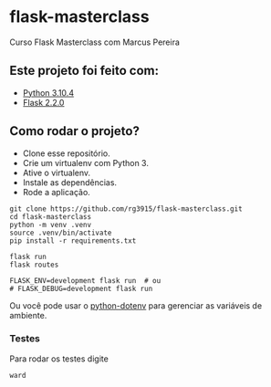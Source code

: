 # flask-masterclass

Curso Flask Masterclass com Marcus Pereira


## Este projeto foi feito com:

* [Python 3.10.4](https://www.python.org/)
* [Flask 2.2.0](https://flask.palletsprojects.com/en/2.2.x/)

## Como rodar o projeto?

* Clone esse repositório.
* Crie um virtualenv com Python 3.
* Ative o virtualenv.
* Instale as dependências.
* Rode a aplicação.

```
git clone https://github.com/rg3915/flask-masterclass.git
cd flask-masterclass
python -m venv .venv
source .venv/bin/activate
pip install -r requirements.txt

flask run
flask routes

FLASK_ENV=development flask run  # ou
# FLASK_DEBUG=development flask run
```

Ou você pode usar o [python-dotenv](https://pypi.org/project/python-dotenv/) para gerenciar as variáveis de ambiente.

### Testes

Para rodar os testes digite

```
ward
```

